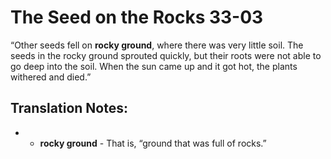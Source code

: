 The Seed on the Rocks 33-03
=============================


“Other seeds fell on **rocky ground**, where there was very little soil.
The seeds in the rocky ground sprouted quickly, but their roots were
not able to go deep into the soil. When the sun came up and it got hot,
the plants withered and died.”

Translation Notes:
------------------

- -   **rocky ground** - That is, “ground that was full of rocks.”

